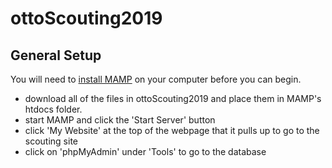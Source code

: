 # ottoScouting2019
## General Setup
You will need to [install MAMP](https://www.mamp.info/en/downloads/) on your computer before you can begin.

- download all of the files in ottoScouting2019 and place them in MAMP's htdocs folder.
- start MAMP and click the 'Start Server' button
- click 'My Website' at the top of the webpage that it pulls up to go to the scouting site
- click on 'phpMyAdmin' under 'Tools' to go to the database
